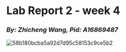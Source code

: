 # Lab Report 2 - week 4
### _By: Zhicheng Wang, Pid: A16869487_
![58b180bcba5a92d7d95c58153c9ce5b2](https://user-images.githubusercontent.com/97211608/151492007-93e15e9c-6b64-4904-8a88-6030916197c0.png)
